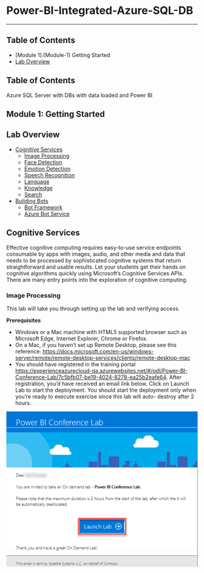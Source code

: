 <a name="Power BI & Azure SQL DB"></a>
# Power-BI-Integrated-Azure-SQL-DB
---
[//]: # (This is a comment.)
[//]: # (<a name="text"></a> this is used to go on text page included in name)
[//]: # (Single # is userd for the largest heading)
[//]: # (Three dashed are used for horrizontal line)

## Table of Contents
- [Module 1]:(Module-1) Getting Started
 - [Lab Overview](Lab-Overview)
## Table of Contents
Azure SQL Server with DBs with data loaded and Power BI
## Module 1: Getting Started
## Lab Overview

- [Cognitive Services](#cognitive-services)  
   - [Image Processing](#image-processing)  
   - [Face Detection](#face-detection)  
   - [Emotion Detection](#emotion-detection)  
   - [Speech Recognition](#speech-recognition)  
   - [Language](#language)  
   - [Knowledge](#knowledge)  
   - [Search](#search)  
- [Building Bots](#building-bots)  
   - [Bot Framework](#bot-framework)  
   - [Azure Bot Service](#azure-bot-service)


## Cognitive Services

Effective cognitive computing requires easy-to-use service endpoints
consumable by apps with images, audio, and other media and data that
needs to be processed by sophisticated cognitive systems that return
straightforward and usable results. Let your students get their hands on
cognitive algorithms quickly using Microsoft’s Cognitive Services APIs.
There are many entry points into the exploration of cognitive computing.

### Image Processing


This lab will take you through setting up the lab and verifying access.

**Prerequisites**

*	Windows or a Mac machine with HTML5 supported browser such as Microsoft Edge, Internet Explorer, Chrome or Firefox. <br/>
*	On a Mac, if you haven’t set up Remote Desktop, please see this reference: https://docs.microsoft.com/en-us/windows-server/remote/remote-desktop-services/clients/remote-desktop-mac
*	You should have registered in the training portal https://experienceazurecloud-qa.azurewebsites.net/#/odl/Power-BI-Conference-Lab/7c5bfb07-be19-4024-8278-ea25b2eafe64. After registration, you’d have received an email link below. Click on Launch Lab to start the deployment. You should start the deployment only when you’re ready to execute exercise since this lab will auto- destroy after 2 hours.

![Diagram](images/1.png)
